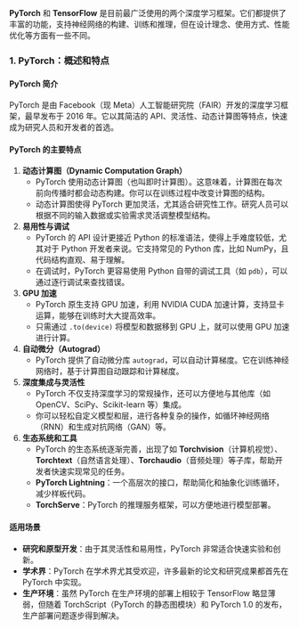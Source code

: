 **PyTorch** 和 **TensorFlow** 是目前最广泛使用的两个深度学习框架。它们都提供了丰富的功能，支持神经网络的构建、训练和推理，但在设计理念、使用方式、性能优化等方面有一些不同。

### **1. PyTorch：概述和特点**
#### **PyTorch 简介**
PyTorch 是由 Facebook（现 Meta）人工智能研究院（FAIR）开发的深度学习框架，最早发布于 2016 年。它以其简洁的 API、灵活性、动态计算图等特点，快速成为研究人员和开发者的首选。

#### **PyTorch 的主要特点**
1. **动态计算图（Dynamic Computation Graph）**
    - PyTorch 使用动态计算图（也叫即时计算图）。这意味着，计算图在每次前向传播时都会动态构建。你可以在训练过程中改变计算图的结构。
    - 动态计算图使得 PyTorch 更加灵活，尤其适合研究性工作。研究人员可以根据不同的输入数据或实验需求灵活调整模型结构。
2. **易用性与调试**
    - PyTorch 的 API 设计更接近 Python 的标准语法，使得上手难度较低，尤其对于 Python 开发者来说。它支持常见的 Python 库，比如 NumPy，且代码结构直观、易于理解。
    - 在调试时，PyTorch 更容易使用 Python 自带的调试工具（如 `pdb`），可以通过逐行调试来查找错误。
3. **GPU 加速**
    - PyTorch 原生支持 GPU 加速，利用 NVIDIA CUDA 加速计算，支持显卡运算，能够在训练时大大提高效率。
    - 只需通过 `.to(device)` 将模型和数据移到 GPU 上，就可以使用 GPU 加速进行计算。
4. **自动微分（Autograd）**
    - PyTorch 提供了自动微分库 `autograd`，可以自动计算梯度。它在训练神经网络时，基于计算图自动跟踪和计算梯度。
5. **深度集成与灵活性**
    - PyTorch 不仅支持深度学习的常规操作，还可以方便地与其他库（如 OpenCV、SciPy、Scikit-learn 等）集成。
    - 你可以轻松自定义模型和层，进行各种复杂的操作，如循环神经网络（RNN）和生成对抗网络（GAN）等。
6. **生态系统和工具**
    - PyTorch 的生态系统逐渐完善，出现了如 **Torchvision**（计算机视觉）、**Torchtext**（自然语言处理）、**Torchaudio**（音频处理）等子库，帮助开发者快速实现常见的任务。
    - **PyTorch Lightning**：一个高层次的接口，帮助简化和抽象化训练循环，减少样板代码。
    - **TorchServe**：PyTorch 的推理服务框架，可以方便地进行模型部署。

#### **适用场景**
+ **研究和原型开发**：由于其灵活性和易用性，PyTorch 非常适合快速实验和创新。
+ **学术界**：PyTorch 在学术界尤其受欢迎，许多最新的论文和研究成果都首先在 PyTorch 中实现。
+ **生产环境**：虽然 PyTorch 在生产环境的部署上相较于 TensorFlow 略显薄弱，但随着 TorchScript（PyTorch 的静态图模块）和 PyTorch 1.0 的发布，生产部署问题逐步得到解决。

